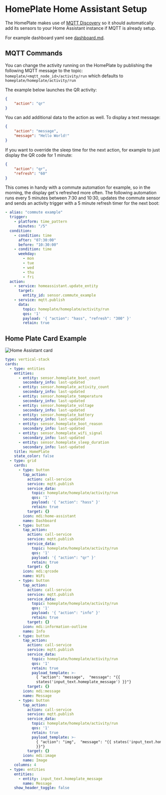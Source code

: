 # HomePlate Home Assistant Setup

The HomePlate makes use of [MQTT Discovery](https://www.home-assistant.io/docs/mqtt/discovery/) so it should automatically add its sensors to your Home Assistant instance if MQTT is already setup.

For example dashboard yaml see [dashboard.md](dashboard.md).

## MQTT Commands

You can change the activity running on the HomePlate by publishing the following MQTT message to the topic: `homeplate/<mqtt_node_id>/activity/run` which defaults to `homeplate/homeplate/activity/run`

The example below launches the QR activity:

```json
{
    "action": "qr"
}
```

You can add additional data to the action as well. To display a text message:

```json
{
    "action": "message",
    "message": "Hello World!"
}
```

If you want to override the sleep time for the next action, for example to just display the QR code for 1 minute:
```json
{
    "action": "qr",
    "refresh": "60"
}
```

This comes in handy with a commute automation for example, so in the morning, the display get's refreshed more often.
The following automation runs every 5 minutes between 7:30 and 10:30, updates the commute sensor and sends an activity trigger
with a 5 minute refresh timer for the next boot:
```yaml
- alias: "commute example"
  trigger:
    - platform: time_pattern
      minutes: "/5"
  condition:
    - condition: time
      after: "07:30:00"
      before: "10:30:00"
    - condition: time
      weekday:
        - mon
        - tue
        - wed
        - thu
        - fri
  action:
    - service: homeassistant.update_entity
      target:
        entity_id: sensor.commute_example
    - service: mqtt.publish
      data:
        topic: homeplate/homeplate/activity/run
        qos: '1'
        payload: '{ "action": "hass", "refresh": "300" }'
        retain: true
```

## Home Plate Card Example

![Home Assistant card](https://user-images.githubusercontent.com/164192/151242986-a8ed6948-3462-4d02-80f4-9a08062d237b.png)

```yaml
type: vertical-stack
cards:
  - type: entities
    entities:
      - entity: sensor.homeplate_boot_count
        secondary_info: last-updated
      - entity: sensor.homeplate_activity_count
        secondary_info: last-updated
      - entity: sensor.homeplate_temperature
        secondary_info: last-updated
      - entity: sensor.homeplate_voltage
        secondary_info: last-updated
      - entity: sensor.homeplate_battery
        secondary_info: last-updated
      - entity: sensor.homeplate_boot_reason
        secondary_info: last-updated
      - entity: sensor.homeplate_wifi_signal
        secondary_info: last-updated
      - entity: sensor.homeplate_sleep_duration
        secondary_info: last-updated
    title: HomePlate
    state_color: false
  - type: grid
    cards:
      - type: button
        tap_action:
          action: call-service
          service: mqtt.publish
          service_data:
            topic: homeplate/homeplate/activity/run
            qos: '1'
            payload: '{ "action": "hass" }'
            retain: true
          target: {}
        icon: mdi:home-assistant
        name: Dashboard
      - type: button
        tap_action:
          action: call-service
          service: mqtt.publish
          service_data:
            topic: homeplate/homeplate/activity/run
            qos: '1'
            payload: '{ "action": "qr" }'
            retain: true
          target: {}
        icon: mdi:qrcode
        name: WiFi
      - type: button
        tap_action:
          action: call-service
          service: mqtt.publish
          service_data:
            topic: homeplate/homeplate/activity/run
            qos: '1'
            payload: '{ "action": "info" }'
            retain: true
          target: {}
        icon: mdi:information-outline
        name: Info
      - type: button
        tap_action:
          action: call-service
          service: mqtt.publish
          service_data:
            topic: homeplate/homeplate/activity/run
            qos: '1'
            retain: true
            payload_template: >-
              { "action": "message",  "message": "{{
              states('input_text.homeplate_message') }}"}
          target: {}
        icon: mdi:message
        name: Message
      - type: button
        tap_action:
          action: call-service
          service: mqtt.publish
          service_data:
            topic: homeplate/homeplate/activity/run
            qos: '1'
            retain: true
            payload_template: >-
              { "action": "img",  "message": "{{ states('input_text.homeplate_message')
              }}"}
          target: {}
        icon: mdi:image
        name: Image
    columns: 4
  - type: entities
    entities:
      - entity: input_text.homeplate_message
        name: Message
    show_header_toggle: false
```
